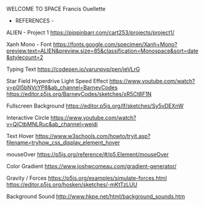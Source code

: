 WELCOME TO SPACE
Francis Ouellette

- REFERENCES -

ALIEN - Project 1
https://pippinbarr.com/cart253/projects/project1/

Xanh Mono - Font
https://fonts.google.com/specimen/Xanh+Mono?preview.text=ALIEN&preview.size=85&classification=Monospace&sort=date&stylecount=2

Typing Text
https://codepen.io/varunpvp/pen/jeVLrG

Star Field Hyperdrive Light Speed Effect
https://www.youtube.com/watch?v=p0I5bNVcYP8&ab_channel=BarneyCodes
https://editor.p5js.org/BarneyCodes/sketches/xR5Ct8F1N

Fullscreen Background
https://editor.p5js.org/lf/sketches/Sy5vDEXnW

Interactive Circle
https://www.youtube.com/watch?v=QjCtbMNLRuc&ab_channel=weidi

Text Hover
https://www.w3schools.com/howto/tryit.asp?filename=tryhow_css_display_element_hover

mouseOver
https://p5js.org/reference/#/p5.Element/mouseOver

Color Gradient
https://www.joshwcomeau.com/gradient-generator/

Gravity / Forces
https://p5js.org/examples/simulate-forces.html
https://editor.p5js.org/hosken/sketches/-mKtTzLUU

Background Sound
http://www.hkpe.net/html/background_sounds.htm